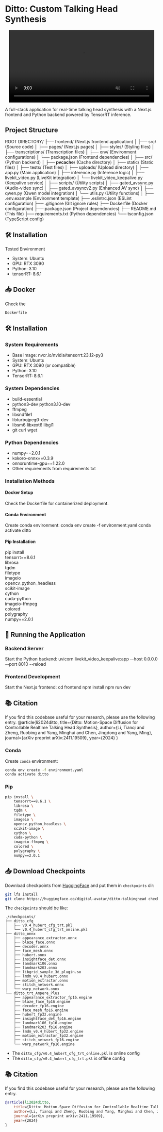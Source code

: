 # Ditto: Custom Talking Head Synthesis

<div align="center">
    <video style="width: 95%; object-fit: cover;" controls loop src="https://github.com/user-attachments/assets/ef1a0b08-bff3-4997-a6dd-62a7f51cdb40" muted="false"></video>
</div>

A full-stack application for real-time talking head synthesis with a Next.js frontend and Python backend powered by TensorRT inference.

## Project Structure

ROOT DIRECTORY/
├── frontend/                    (Next.js frontend application)
│   ├── src/                    (Source code)
│   ├── pages/                  (Next.js pages)
│   ├── styles/                 (Styling files)
│   ├── transcriptions/         (Transcription files)
│   ├── env/                    (Environment configurations)
│   └── package.json            (Frontend dependencies)
│
├── src/                        (Python backend)
│   ├── __pvcache__/            (Cache directory)
│   ├── static/                 (Static files)
│   ├── tests/                  (Test files)
│   ├── uploads/                (Upload directory)
│   ├── app.py                  (Main application)
│   ├── inference.py            (Inference logic)
│   ├── livekit_video.py        (LiveKit integration)
│   └── livekit_video_keepalive.py (Keepalive service)
│
├── scripts/                    (Utility scripts)
│   ├── gated_avsync.py         (Audio-video sync)
│   ├── gated_avsyncv2.py       (Enhanced AV sync)
│   ├── qwen.py                 (Qwen model integration)
│   └── utils.py                (Utility functions)
│
├── .env.example                (Environment template)
├── .eslintrc.json              (ESLint configuration)
├── .gitignore                  (Git ignore rules)
├── Dockerfile                  (Docker configuration)
├── package.json                (Project dependencies)
├── README.md                   (This file)
├── requirements.txt            (Python dependencies)
└── tsconfig.json               (TypeScript config)

## 🛠️ Installation

Tested Environment  
- System: Ubuntu
- GPU: RTX 3090  
- Python: 3.10  
- tensorRT: 8.6.1  

## 📥 Docker
Check the
```bash
Dockerfile
```

## 🛠️ Installation

### System Requirements
- Base Image: nvcr.io/nvidia/tensorrt:23.12-py3
- System: Ubuntu
- GPU: RTX 3090 (or compatible)
- Python: 3.10
- TensorRT: 8.6.1

### System Dependencies
- build-essential
- python3-dev python3.10-dev
- ffmpeg
- libsndfile1
- libturbojpeg0-dev
- libsm6 libxext6 libgl1
- git curl wget

### Python Dependencies
- numpy==2.0.1
- kokoro-onnx==0.3.9
- onnxruntime-gpu==1.22.0
- Other requirements from requirements.txt

### Installation Methods

#### Docker Setup
Check the Dockerfile for containerized deployment.

#### Conda Environment
Create conda environment:
conda env create -f environment.yaml
conda activate ditto

#### Pip Installation
pip install \
    tensorrt==8.6.1 \
    librosa \
    tqdm \
    filetype \
    imageio \
    opencv_python_headless \
    scikit-image \
    cython \
    cuda-python \
    imageio-ffmpeg \
    colored \
    polygraphy \
    numpy==2.0.1


## 🚀 Running the Application

### Backend Server
Start the Python backend:
uvicorn livekit_video_keepalive:app --host 0.0.0.0 --port 8010 --reload

### Frontend Development
Start the Next.js frontend:
cd frontend
npm install
npm run dev

## 📚 Citation
If you find this codebase useful for your research, please use the following entry.
@article{li2024ditto,
    title={Ditto: Motion-Space Diffusion for Controllable Realtime Talking Head Synthesis},
    author={Li, Tianqi and Zheng, Ruobing and Yang, Minghui and Chen, Jingdong and Yang, Ming},
    journal={arXiv preprint arXiv:2411.19509},
    year={2024}
}

### Conda
Create `conda` environment:
```bash
conda env create -f environment.yaml
conda activate ditto
```

### Pip
```bash
pip install \
    tensorrt==8.6.1 \
    librosa \
    tqdm \
    filetype \
    imageio \
    opencv_python_headless \
    scikit-image \
    cython \
    cuda-python \
    imageio-ffmpeg \
    colored \
    polygraphy \
    numpy==2.0.1
```

## 📥 Download Checkpoints
Download checkpoints from [HuggingFace](https://huggingface.co/digital-avatar/ditto-talkinghead) and put them in `checkpoints` dir:
```bash
git lfs install
git clone https://huggingface.co/digital-avatar/ditto-talkinghead checkpoints
```

The `checkpoints` should be like:
```text
./checkpoints/
├── ditto_cfg
│   ├── v0.4_hubert_cfg_trt.pkl
│   └── v0.4_hubert_cfg_trt_online.pkl
├── ditto_onnx
│   ├── appearance_extractor.onnx
│   ├── blaze_face.onnx
│   ├── decoder.onnx
│   ├── face_mesh.onnx
│   ├── hubert.onnx
│   ├── insightface_det.onnx
│   ├── landmark106.onnx
│   ├── landmark203.onnx
│   ├── libgrid_sample_3d_plugin.so
│   ├── lmdm_v0.4_hubert.onnx
│   ├── motion_extractor.onnx
│   ├── stitch_network.onnx
│   └── warp_network.onnx
└── ditto_trt_Ampere_Plus
    ├── appearance_extractor_fp16.engine
    ├── blaze_face_fp16.engine
    ├── decoder_fp16.engine
    ├── face_mesh_fp16.engine
    ├── hubert_fp32.engine
    ├── insightface_det_fp16.engine
    ├── landmark106_fp16.engine
    ├── landmark203_fp16.engine
    ├── lmdm_v0.4_hubert_fp32.engine
    ├── motion_extractor_fp32.engine
    ├── stitch_network_fp16.engine
    └── warp_network_fp16.engine
```

- The `ditto_cfg/v0.4_hubert_cfg_trt_online.pkl` is online config
- The `ditto_cfg/v0.4_hubert_cfg_trt.pkl` is offline config


## 📚 Citation
If you find this codebase useful for your research, please use the following entry.
```BibTeX
@article{li2024ditto,
    title={Ditto: Motion-Space Diffusion for Controllable Realtime Talking Head Synthesis},
    author={Li, Tianqi and Zheng, Ruobing and Yang, Minghui and Chen, Jingdong and Yang, Ming},
    journal={arXiv preprint arXiv:2411.19509},
    year={2024}
}
```
